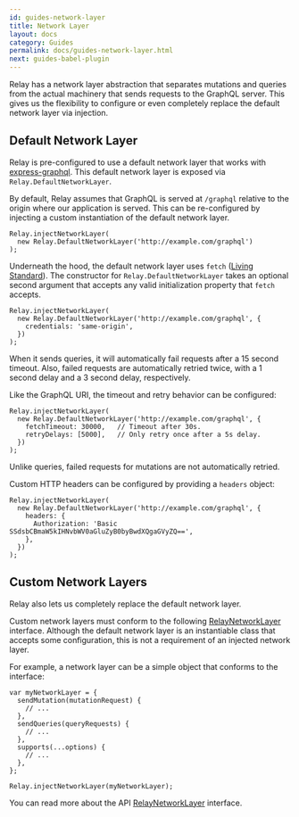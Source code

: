 ```yaml
---
id: guides-network-layer
title: Network Layer
layout: docs
category: Guides
permalink: docs/guides-network-layer.html
next: guides-babel-plugin
---
```


Relay has a network layer abstraction that separates mutations and queries from the actual machinery that sends requests to the GraphQL server. This gives us the flexibility to configure or even completely replace the default network layer via injection.

## Default Network Layer

Relay is pre-configured to use a default network layer that works with [express-graphql](https://github.com/graphql/express-graphql). This default network layer is exposed via `Relay.DefaultNetworkLayer`.

By default, Relay assumes that GraphQL is served at `/graphql` relative to the origin where our application is served. This can be re-configured by injecting a custom instantiation of the default network layer.

```
Relay.injectNetworkLayer(
  new Relay.DefaultNetworkLayer('http://example.com/graphql')
);
```

Underneath the hood, the default network layer uses `fetch` ([Living Standard](https://fetch.spec.whatwg.org)). The constructor for `Relay.DefaultNetworkLayer` takes an optional second argument that accepts any valid initialization property that `fetch` accepts.

```{3}
Relay.injectNetworkLayer(
  new Relay.DefaultNetworkLayer('http://example.com/graphql', {
    credentials: 'same-origin',
  })
);
```

When it sends queries, it will automatically fail requests after a 15 second timeout. Also, failed requests are automatically retried twice, with a 1 second delay and a 3 second delay, respectively.

Like the GraphQL URI, the timeout and retry behavior can be configured:

```{3-4}
Relay.injectNetworkLayer(
  new Relay.DefaultNetworkLayer('http://example.com/graphql', {
    fetchTimeout: 30000,   // Timeout after 30s.
    retryDelays: [5000],   // Only retry once after a 5s delay.
  })
);
```

Unlike queries, failed requests for mutations are not automatically retried.

Custom HTTP headers can be configured by providing a `headers` object:

```{3-5}
Relay.injectNetworkLayer(
  new Relay.DefaultNetworkLayer('http://example.com/graphql', {
    headers: {
      Authorization: 'Basic SSdsbCBmaW5kIHNvbWV0aGluZyB0byBwdXQgaGVyZQ==',
    },
  })
);
```

## Custom Network Layers

Relay also lets us completely replace the default network layer.

Custom network layers must conform to the following [RelayNetworkLayer](interfaces-relay-network-layer.html) interface. Although the default network layer is an instantiable class that accepts some configuration, this is not a requirement of an injected network layer.

For example, a network layer can be a simple object that conforms to the interface:

```
var myNetworkLayer = {
  sendMutation(mutationRequest) {
    // ...
  },
  sendQueries(queryRequests) {
    // ...
  },
  supports(...options) {
    // ...
  },
};

Relay.injectNetworkLayer(myNetworkLayer);
```

You can read more about the API [RelayNetworkLayer](interfaces-relay-network-layer.html) interface.
